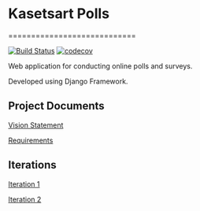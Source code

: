 # Kasetsart Polls
============================

[![Build Status](https://travis-ci.com/kaesrel/ku-polls.svg?branch=master)](https://travis-ci.com/kaesrel/ku-polls)
[![codecov](https://codecov.io/gh/kaesrel/ku-polls/branch/master/graph/badge.svg)](https://codecov.io/gh/kaesrel/ku-polls)


Web application for conducting online polls and surveys.

Developed using Django Framework.

## Project Documents

[Vision Statement](../../wiki/Vision%20Statement)

[Requirements](../../wiki/Requirements)

## Iterations

[Iteration 1](../../wiki/Iteration%201%20Plan)

[Iteration 2](../../wiki/Iteration%202%20Plan)
